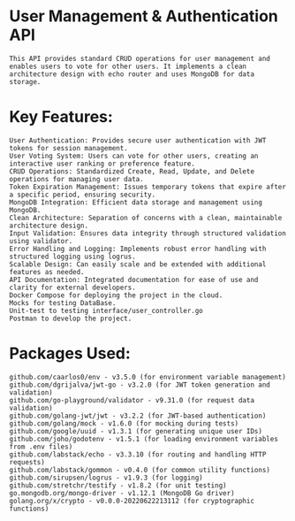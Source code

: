 # User Management & Authentication API
    This API provides standard CRUD operations for user management and enables users to vote for other users. It implements a clean architecture design with echo router and uses MongoDB for data storage.

# Key Features:
    User Authentication: Provides secure user authentication with JWT tokens for session management.
    User Voting System: Users can vote for other users, creating an interactive user ranking or preference feature.
    CRUD Operations: Standardized Create, Read, Update, and Delete operations for managing user data.
    Token Expiration Management: Issues temporary tokens that expire after a specific period, ensuring security.
    MongoDB Integration: Efficient data storage and management using MongoDB.
    Clean Architecture: Separation of concerns with a clean, maintainable architecture design.
    Input Validation: Ensures data integrity through structured validation using validator.
    Error Handling and Logging: Implements robust error handling with structured logging using logrus.
    Scalable Design: Can easily scale and be extended with additional features as needed.
    API Documentation: Integrated documentation for ease of use and clarity for external developers.
    Docker Compose for deploying the project in the cloud.
    Mocks for testing DataBase.
    Unit-test to testing interface/user_controller.go
    Postman to develop the project.

# Packages Used:
    github.com/caarlos0/env - v3.5.0 (for environment variable management)
    github.com/dgrijalva/jwt-go - v3.2.0 (for JWT token generation and validation)
    github.com/go-playground/validator - v9.31.0 (for request data validation)
    github.com/golang-jwt/jwt - v3.2.2 (for JWT-based authentication)
    github.com/golang/mock - v1.6.0 (for mocking during tests)
    github.com/google/uuid - v1.3.1 (for generating unique user IDs)
    github.com/joho/godotenv - v1.5.1 (for loading environment variables from .env files)
    github.com/labstack/echo - v3.3.10 (for routing and handling HTTP requests)
    github.com/labstack/gommon - v0.4.0 (for common utility functions)
    github.com/sirupsen/logrus - v1.9.3 (for logging)
    github.com/stretchr/testify - v1.8.2 (for unit testing)
    go.mongodb.org/mongo-driver - v1.12.1 (MongoDB Go driver)
    golang.org/x/crypto - v0.0.0-20220622213112 (for cryptographic functions)